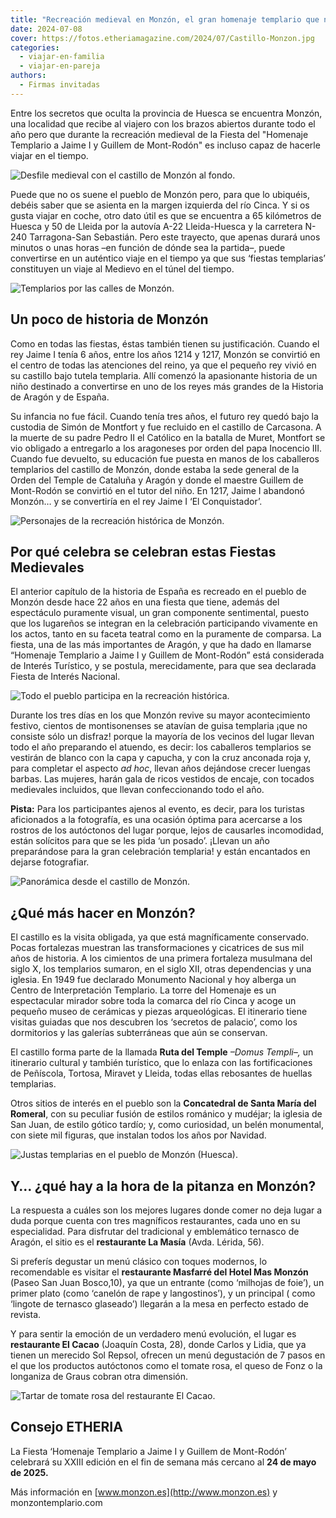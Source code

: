 ```yaml
---
title: "Recreación medieval en Monzón, el gran homenaje templario que no puedes perderte"
date: 2024-07-08
cover: https://fotos.etheriamagazine.com/2024/07/Castillo-Monzon.jpg
categories: 
  - viajar-en-familia
  - viajar-en-pareja
authors: 
  - Firmas invitadas
---
```


Entre los secretos que oculta la provincia de Huesca se encuentra Monzón, una localidad 
que recibe al viajero con los brazos abiertos durante todo el año pero que durante la 
recreación medieval de la Fiesta del "Homenaje Templario a Jaime I y Guillem de 
Mont-Rodón" es incluso capaz de hacerle viajar en el tiempo. 

<!-- LEGACY_AUTHOR: Texto y fotos: Laura Crawford -->

![Desfile medieval con el castillo de Monzón al fondo.](https://fotos.etheriamagazine.com/2024/07/Castillo-Monzon.jpg "Desfile medieval con el castillo de Monzón al fondo.")

Puede que no os suene el pueblo de Monzón pero, para que lo ubiquéis, debéis saber que 
se asienta en la margen izquierda del río Cinca. Y si os gusta viajar en coche, otro 
dato útil es que se encuentra a 65 kilómetros de Huesca y 50 de Lleida por la autovía 
A-22 Lleida-Huesca y la carretera N-240 Tarragona-San Sebastián. Pero este trayecto, que 
apenas durará unos minutos o unas horas –en función de dónde sea la partida–, puede 
convertirse en un auténtico viaje en el tiempo ya que sus ‘fiestas templarias’ 
constituyen un viaje al Medievo en el túnel del tiempo. 

![Templarios por las calles de Monzón.](https://fotos.etheriamagazine.com/2024/07/Monzon-Templarios-en-la-noche.jpg "Templarios por las calles de Monzón.")

## Un poco de historia de Monzón

Como en todas las fiestas, éstas también tienen su justificación. Cuando el rey Jaime I 
tenía 6 años, entre los años 1214 y 1217, Monzón se convirtió en el centro de todas las 
atenciones del reino, ya que el pequeño rey vivió en su castillo bajo tutela templaria. 
Allí comenzó la apasionante historia de un niño destinado a convertirse en uno de los 
reyes más grandes de la Historia de Aragón y de España. 

Su infancia no fue fácil. Cuando tenía tres años, el futuro rey quedó bajo la custodia 
de Simón de Montfort y fue recluido en el castillo de Carcasona. A la muerte de su padre 
Pedro II el Católico en la batalla de Muret, Montfort se vio obligado a entregarlo a los 
aragoneses por orden del papa Inocencio III. Cuando fue devuelto, su educación fue 
puesta en manos de los caballeros templarios del castillo de Monzón, donde estaba la 
sede general de la Orden del Temple de Cataluña y Aragón y donde el maestre Guillem de 
Mont-Rodón se convirtió en el tutor del niño. En 1217, Jaime I abandonó Monzón… y se 
convertiría en el rey Jaime I ‘El Conquistador’. 

![Personajes de la recreación histórica de Monzón.](https://fotos.etheriamagazine.com/2024/07/templarios-monzon.jpg "Personajes de la recreación histórica de Monzón.")

## Por qué celebra se celebran estas Fiestas Medievales

El anterior capítulo de la historia de España es recreado en el pueblo de Monzón desde 
hace 22 años en una fiesta que tiene, además del espectáculo puramente visual, un gran 
componente sentimental, puesto que los lugareños se integran en la celebración 
participando vivamente en los actos, tanto en su faceta teatral como en la puramente de 
comparsa. La fiesta, una de las más importantes de Aragón, y que ha dado en llamarse 
“Homenaje Templario a Jaime I y Guillem de Mont-Rodón” está considerada de Interés 
Turístico, y se postula, merecidamente, para que sea declarada Fiesta de Interés 
Nacional. 

![Todo el pueblo participa en la recreación histórica.](https://fotos.etheriamagazine.com/2024/07/fiestas-monzon-pareja.jpg "Todo el pueblo participa en la recreación histórica.")

Durante los tres días en los que Monzón revive su mayor acontecimiento festivo, cientos 
de montisonenses se atavían de guisa templaria ¡que no consiste sólo un disfraz! porque 
la mayoría de los vecinos del lugar llevan todo el año preparando el atuendo, es decir: 
los caballeros templarios se vestirán de blanco con la capa y capucha, y con la cruz 
anconada roja y, para completar el aspecto _ad hoc_, llevan años dejándose crecer 
luengas barbas. Las mujeres, harán gala de ricos vestidos de encaje, con tocados 
medievales incluidos, que llevan confeccionando todo el año. 

**Pista:** Para los participantes ajenos al evento, es decir, para los turistas 
aficionados a la fotografía, es una ocasión óptima para acercarse a los rostros de los 
autóctonos del lugar porque, lejos de causarles incomodidad, están solícitos para que se 
les pida ‘un posado’. ¡Llevan un año preparándose para la gran celebración templaria! y 
están encantados en dejarse fotografiar. 

![Panorámica desde el castillo de Monzón.](https://fotos.etheriamagazine.com/2024/07/vistas-castillo-Monzon.jpg "Panorámica desde el castillo de Monzón.")

## ¿Qué más hacer en Monzón?

El castillo es la visita obligada, ya que está magníficamente conservado. Pocas 
fortalezas muestran las transformaciones y cicatrices de sus mil años de historia. A los 
cimientos de una primera fortaleza musulmana del siglo X, los templarios sumaron, en el 
siglo XII, otras dependencias y una iglesia. En 1949 fue declarado Monumento Nacional y 
hoy alberga un Centro de Interpretación Templario. La torre del Homenaje es un 
espectacular mirador sobre toda la comarca del río Cinca y acoge un pequeño museo de 
cerámicas y piezas arqueológicas. El itinerario tiene visitas guiadas que nos descubren 
los ‘secretos de palacio’, como los dormitorios y las galerías subterráneas que aún se 
conservan. 

El castillo forma parte de la llamada **Ruta del Temple** _–Domus Templi–,_ un 
itinerario cultural y también turístico, que lo enlaza con las fortificaciones de 
Peñíscola, Tortosa, Miravet y Lleida, todas ellas rebosantes de huellas templarias. 

Otros sitios de interés en el pueblo son la **Concatedral de Santa María del Romeral**, 
con su peculiar fusión de estilos románico y mudéjar; la iglesia de San Juan, de estilo 
gótico tardío; y, como curiosidad, un belén monumental, con siete mil figuras, que 
instalan todos los años por Navidad. 

![Justas templarias en el pueblo de Monzón (Huesca).](https://fotos.etheriamagazine.com/2024/07/monzon-Justas-templarias.jpg "Justas templarias en el pueblo de Monzón (Huesca).")

## Y… ¿qué hay a la hora de la pitanza en Monzón?

La respuesta a cuáles son los mejores lugares donde comer no deja lugar a duda porque 
cuenta con tres magníficos restaurantes, cada uno en su especialidad. Para disfrutar del 
tradicional y emblemático ternasco de Aragón, el sitio es el **restaurante La Masía** 
(Avda. Lérida, 56). 

Si preferís degustar un menú clásico con toques modernos, lo recomendable es visitar el 
**restaurante Masfarré del Hotel Mas Monzón** (Paseo San Juan Bosco,10), ya que un 
entrante (como ‘milhojas de foie’), un primer plato (como ‘canelón de rape y 
langostinos’), y un principal ( como ‘lingote de ternasco glaseado’) llegarán a la mesa 
en perfecto estado de revista. 

Y para sentir la emoción de un verdadero menú evolución, el lugar es **restaurante El 
Cacao** (Joaquín Costa, 28), donde Carlos y Lidia, que ya tienen un merecido Sol Repsol, 
ofrecen un menú degustación de 7 pasos en el que los productos autóctonos como el tomate 
rosa, el queso de Fonz o la longaniza de Graus cobran otra dimensión. 

![Tartar de tomate rosa del restaurante El Cacao.](https://fotos.etheriamagazine.com/2024/07/tartar-de-Tomate-Rosa.jpg "Tartar de tomate rosa del restaurante El Cacao.")

## Consejo ETHERIA

La Fiesta ‘Homenaje Templario a Jaime I y Guillem de Mont-Rodón’ celebrará su XXIII 
edición en el fin de semana más cercano al **24 de mayo de 2025.** 

Más información en [www.monzon.es](http://www.monzon.es) y monzontemplario.com
